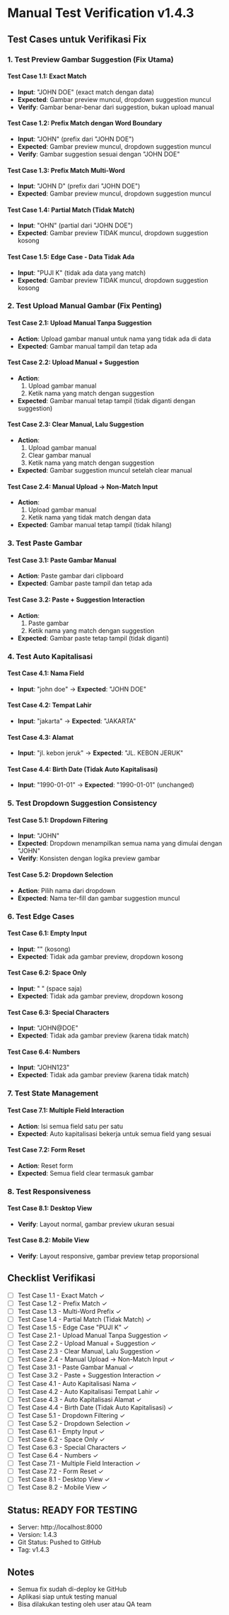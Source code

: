 # Manual Test Verification v1.4.3

## Test Cases untuk Verifikasi Fix

### 1. Test Preview Gambar Suggestion (Fix Utama)

#### Test Case 1.1: Exact Match
- **Input**: "JOHN DOE" (exact match dengan data)
- **Expected**: Gambar preview muncul, dropdown suggestion muncul
- **Verify**: Gambar benar-benar dari suggestion, bukan upload manual

#### Test Case 1.2: Prefix Match dengan Word Boundary
- **Input**: "JOHN" (prefix dari "JOHN DOE")
- **Expected**: Gambar preview muncul, dropdown suggestion muncul
- **Verify**: Gambar suggestion sesuai dengan "JOHN DOE"

#### Test Case 1.3: Prefix Match Multi-Word
- **Input**: "JOHN D" (prefix dari "JOHN DOE")
- **Expected**: Gambar preview muncul, dropdown suggestion muncul

#### Test Case 1.4: Partial Match (Tidak Match)
- **Input**: "OHN" (partial dari "JOHN DOE")
- **Expected**: Gambar preview TIDAK muncul, dropdown suggestion kosong

#### Test Case 1.5: Edge Case - Data Tidak Ada
- **Input**: "PUJI K" (tidak ada data yang match)
- **Expected**: Gambar preview TIDAK muncul, dropdown suggestion kosong

### 2. Test Upload Manual Gambar (Fix Penting)

#### Test Case 2.1: Upload Manual Tanpa Suggestion
- **Action**: Upload gambar manual untuk nama yang tidak ada di data
- **Expected**: Gambar manual tampil dan tetap ada

#### Test Case 2.2: Upload Manual + Suggestion
- **Action**: 
  1. Upload gambar manual
  2. Ketik nama yang match dengan suggestion
- **Expected**: Gambar manual tetap tampil (tidak diganti dengan suggestion)

#### Test Case 2.3: Clear Manual, Lalu Suggestion
- **Action**:
  1. Upload gambar manual
  2. Clear gambar manual
  3. Ketik nama yang match dengan suggestion
- **Expected**: Gambar suggestion muncul setelah clear manual

#### Test Case 2.4: Manual Upload → Non-Match Input
- **Action**:
  1. Upload gambar manual
  2. Ketik nama yang tidak match dengan data
- **Expected**: Gambar manual tetap tampil (tidak hilang)

### 3. Test Paste Gambar

#### Test Case 3.1: Paste Gambar Manual
- **Action**: Paste gambar dari clipboard
- **Expected**: Gambar paste tampil dan tetap ada

#### Test Case 3.2: Paste + Suggestion Interaction
- **Action**:
  1. Paste gambar
  2. Ketik nama yang match dengan suggestion
- **Expected**: Gambar paste tetap tampil (tidak diganti)

### 4. Test Auto Kapitalisasi

#### Test Case 4.1: Nama Field
- **Input**: "john doe" → **Expected**: "JOHN DOE"

#### Test Case 4.2: Tempat Lahir
- **Input**: "jakarta" → **Expected**: "JAKARTA"

#### Test Case 4.3: Alamat
- **Input**: "jl. kebon jeruk" → **Expected**: "JL. KEBON JERUK"

#### Test Case 4.4: Birth Date (Tidak Auto Kapitalisasi)
- **Input**: "1990-01-01" → **Expected**: "1990-01-01" (unchanged)

### 5. Test Dropdown Suggestion Consistency

#### Test Case 5.1: Dropdown Filtering
- **Input**: "JOHN"
- **Expected**: Dropdown menampilkan semua nama yang dimulai dengan "JOHN"
- **Verify**: Konsisten dengan logika preview gambar

#### Test Case 5.2: Dropdown Selection
- **Action**: Pilih nama dari dropdown
- **Expected**: Nama ter-fill dan gambar suggestion muncul

### 6. Test Edge Cases

#### Test Case 6.1: Empty Input
- **Input**: "" (kosong)
- **Expected**: Tidak ada gambar preview, dropdown kosong

#### Test Case 6.2: Space Only
- **Input**: "   " (space saja)
- **Expected**: Tidak ada gambar preview, dropdown kosong

#### Test Case 6.3: Special Characters
- **Input**: "JOHN@DOE"
- **Expected**: Tidak ada gambar preview (karena tidak match)

#### Test Case 6.4: Numbers
- **Input**: "JOHN123"
- **Expected**: Tidak ada gambar preview (karena tidak match)

### 7. Test State Management

#### Test Case 7.1: Multiple Field Interaction
- **Action**: Isi semua field satu per satu
- **Expected**: Auto kapitalisasi bekerja untuk semua field yang sesuai

#### Test Case 7.2: Form Reset
- **Action**: Reset form
- **Expected**: Semua field clear termasuk gambar

### 8. Test Responsiveness

#### Test Case 8.1: Desktop View
- **Verify**: Layout normal, gambar preview ukuran sesuai

#### Test Case 8.2: Mobile View
- **Verify**: Layout responsive, gambar preview tetap proporsional

## Checklist Verifikasi

- [ ] Test Case 1.1 - Exact Match ✓
- [ ] Test Case 1.2 - Prefix Match ✓
- [ ] Test Case 1.3 - Multi-Word Prefix ✓
- [ ] Test Case 1.4 - Partial Match (Tidak Match) ✓
- [ ] Test Case 1.5 - Edge Case "PUJI K" ✓
- [ ] Test Case 2.1 - Upload Manual Tanpa Suggestion ✓
- [ ] Test Case 2.2 - Upload Manual + Suggestion ✓
- [ ] Test Case 2.3 - Clear Manual, Lalu Suggestion ✓
- [ ] Test Case 2.4 - Manual Upload → Non-Match Input ✓
- [ ] Test Case 3.1 - Paste Gambar Manual ✓
- [ ] Test Case 3.2 - Paste + Suggestion Interaction ✓
- [ ] Test Case 4.1 - Auto Kapitalisasi Nama ✓
- [ ] Test Case 4.2 - Auto Kapitalisasi Tempat Lahir ✓
- [ ] Test Case 4.3 - Auto Kapitalisasi Alamat ✓
- [ ] Test Case 4.4 - Birth Date (Tidak Auto Kapitalisasi) ✓
- [ ] Test Case 5.1 - Dropdown Filtering ✓
- [ ] Test Case 5.2 - Dropdown Selection ✓
- [ ] Test Case 6.1 - Empty Input ✓
- [ ] Test Case 6.2 - Space Only ✓
- [ ] Test Case 6.3 - Special Characters ✓
- [ ] Test Case 6.4 - Numbers ✓
- [ ] Test Case 7.1 - Multiple Field Interaction ✓
- [ ] Test Case 7.2 - Form Reset ✓
- [ ] Test Case 8.1 - Desktop View ✓
- [ ] Test Case 8.2 - Mobile View ✓

## Status: READY FOR TESTING
- Server: http://localhost:8000
- Version: 1.4.3
- Git Status: Pushed to GitHub
- Tag: v1.4.3

## Notes
- Semua fix sudah di-deploy ke GitHub
- Aplikasi siap untuk testing manual
- Bisa dilakukan testing oleh user atau QA team
